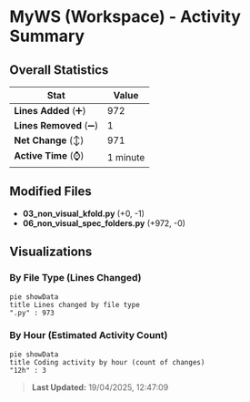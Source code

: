 # MyWS (Workspace) - Activity Summary 

## Overall Statistics

| Stat                   | Value                                                             |
| ---------------------- | ----------------------------------------------------------------- |
| **Lines Added** (➕)   | 972                                          |
| **Lines Removed** (➖) | 1                                        |
| **Net Change** (↕)    | 971                |
| **Active Time** (⌚)   | 1 minute |


## Modified Files
- **03_non_visual_kfold.py** (+0, -1)
- **06_non_visual_spec_folders.py** (+972, -0)

## Visualizations

### By File Type (Lines Changed)

```mermaid
pie showData
title Lines changed by file type
".py" : 973
```

### By Hour (Estimated Activity Count)

```mermaid
pie showData
title Coding activity by hour (count of changes)
"12h" : 3
```


> **Last Updated:** 19/04/2025, 12:47:09